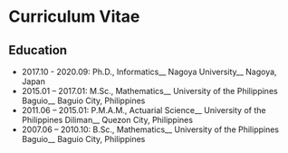 # Curriculum Vitae
## Education
- 2017.10 - 2020.09:	Ph.D., Informatics__
                      Nagoya University__
                      Nagoya, Japan 
- 2015.01 – 2017.01:	M.Sc., Mathematics__ University of the Philippines Baguio__ Baguio City, Philippines
- 2011.06 – 2015.01:	P.M.A.M., Actuarial Science__ University of the Philippines Diliman__ Quezon City, Philippines
- 2007.06 – 2010.10:	B.Sc., Mathematics__ University of the Philippines Baguio__ Baguio City, Philippines

